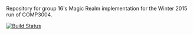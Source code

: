 Repository for group 16's Magic Realm implementation for the Winter 2015 run of COMP3004.


[![Build Status](https://travis-ci.org/Sacredify/3004-Magic-Realm-16.svg?branch=master)](https://travis-ci.org/Sacredify/3004-Magic-Realm-16)
